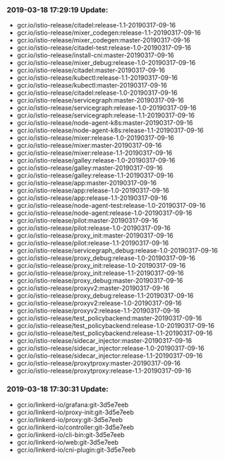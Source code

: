 ### 2019-03-18 17:29:19 Update:

- gcr.io/istio-release/citadel:release-1.1-20190317-09-16
- gcr.io/istio-release/mixer_codegen:release-1.1-20190317-09-16
- gcr.io/istio-release/mixer_codegen:master-20190317-09-16
- gcr.io/istio-release/citadel-test:release-1.0-20190317-09-16
- gcr.io/istio-release/install-cni:master-20190317-09-16
- gcr.io/istio-release/mixer_debug:release-1.0-20190317-09-16
- gcr.io/istio-release/citadel:master-20190317-09-16
- gcr.io/istio-release/kubectl:release-1.1-20190317-09-16
- gcr.io/istio-release/kubectl:master-20190317-09-16
- gcr.io/istio-release/citadel:release-1.0-20190317-09-16
- gcr.io/istio-release/servicegraph:master-20190317-09-16
- gcr.io/istio-release/servicegraph:release-1.0-20190317-09-16
- gcr.io/istio-release/servicegraph:release-1.1-20190317-09-16
- gcr.io/istio-release/node-agent-k8s:master-20190317-09-16
- gcr.io/istio-release/node-agent-k8s:release-1.1-20190317-09-16
- gcr.io/istio-release/mixer:release-1.0-20190317-09-16
- gcr.io/istio-release/mixer:master-20190317-09-16
- gcr.io/istio-release/mixer:release-1.1-20190317-09-16
- gcr.io/istio-release/galley:release-1.0-20190317-09-16
- gcr.io/istio-release/galley:master-20190317-09-16
- gcr.io/istio-release/galley:release-1.1-20190317-09-16
- gcr.io/istio-release/app:master-20190317-09-16
- gcr.io/istio-release/app:release-1.0-20190317-09-16
- gcr.io/istio-release/app:release-1.1-20190317-09-16
- gcr.io/istio-release/node-agent-test:release-1.0-20190317-09-16
- gcr.io/istio-release/node-agent:release-1.0-20190317-09-16
- gcr.io/istio-release/pilot:master-20190317-09-16
- gcr.io/istio-release/pilot:release-1.0-20190317-09-16
- gcr.io/istio-release/proxy_init:master-20190317-09-16
- gcr.io/istio-release/pilot:release-1.1-20190317-09-16
- gcr.io/istio-release/servicegraph_debug:release-1.0-20190317-09-16
- gcr.io/istio-release/proxy_debug:release-1.0-20190317-09-16
- gcr.io/istio-release/proxy_init:release-1.0-20190317-09-16
- gcr.io/istio-release/proxy_init:release-1.1-20190317-09-16
- gcr.io/istio-release/proxy_debug:master-20190317-09-16
- gcr.io/istio-release/proxyv2:master-20190317-09-16
- gcr.io/istio-release/proxy_debug:release-1.1-20190317-09-16
- gcr.io/istio-release/proxyv2:release-1.0-20190317-09-16
- gcr.io/istio-release/proxyv2:release-1.1-20190317-09-16
- gcr.io/istio-release/test_policybackend:master-20190317-09-16
- gcr.io/istio-release/test_policybackend:release-1.0-20190317-09-16
- gcr.io/istio-release/test_policybackend:release-1.1-20190317-09-16
- gcr.io/istio-release/sidecar_injector:master-20190317-09-16
- gcr.io/istio-release/sidecar_injector:release-1.0-20190317-09-16
- gcr.io/istio-release/sidecar_injector:release-1.1-20190317-09-16
- gcr.io/istio-release/proxytproxy:master-20190317-09-16
- gcr.io/istio-release/proxytproxy:release-1.1-20190317-09-16
### 2019-03-18 17:30:31 Update:

- gcr.io/linkerd-io/grafana:git-3d5e7eeb
- gcr.io/linkerd-io/proxy-init:git-3d5e7eeb
- gcr.io/linkerd-io/proxy:git-3d5e7eeb
- gcr.io/linkerd-io/controller:git-3d5e7eeb
- gcr.io/linkerd-io/cli-bin:git-3d5e7eeb
- gcr.io/linkerd-io/web:git-3d5e7eeb
- gcr.io/linkerd-io/cni-plugin:git-3d5e7eeb
